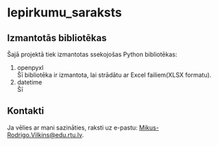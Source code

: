# Iepirkumu_saraksts

## Izmantotās bibliotēkas

Šajā projektā tiek izmantotas ssekojošas Python bibliotēkas:
1. openpyxl <br />
Šī bibliotēka ir izmantota, lai strādātu ar Excel failiem(XLSX formatu).
2. datetime <br />
Šī
## Kontakti

Ja vēlies ar mani sazināties, raksti uz e-pastu: Mikus-Rodrigo.Vilkins@edu.rtu.lv.
